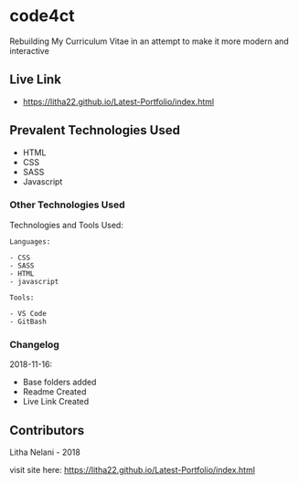 # code4ct
Rebuilding My Curriculum Vitae in an attempt to make it more modern and interactive 

## Live Link
- https://litha22.github.io/Latest-Portfolio/index.html

## Prevalent Technologies Used

 - HTML
 - CSS
 - SASS
 - Javascript

### Other Technologies Used

Technologies and Tools Used:

```
Languages:

- CSS
- SASS
- HTML
- javascript

```
```
Tools:

- VS Code
- GitBash

```

### Changelog

2018-11-16:
- Base folders added
- Readme Created
- Live Link Created

## Contributors

Litha Nelani - 2018


visit site here: https://litha22.github.io/Latest-Portfolio/index.html


